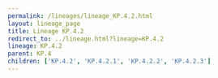 ```yaml
---
permalink: /lineages/lineage_KP.4.2.html
layout: lineage_page
title: Lineage KP.4.2
redirect_to: ../lineage.html?lineage=KP.4.2
lineage: KP.4.2
parent: KP.4
children: ['KP.4.2', 'KP.4.2.1', 'KP.4.2.2', 'KP.4.2.3']
---
```

